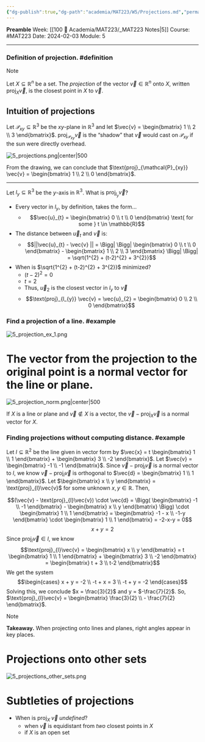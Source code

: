 ```yaml
---
{"dg-publish":true,"dg-path":"academia/MAT223/W5/Projections.md","permalink":"/academia/mat-223/w5/projections/","created":"2024-02-03T20:10:27.623-05:00","updated":"2024-02-28T16:12:31.196-05:00"}
---
```


**Preamble**
Week: [[100 📒 Academia/MAT223/_MAT223 Notes\|5]]
Course: #MAT223
Date: 2024-02-03
Module: 5

---

### Definition of projection. #definition 

> [!note]
> Let $X \subseteq  \mathbb{R}^{n}$ be a set. The *projection* of the vector $\vec{v} \in \mathbb{R}^{n}$ onto $X$, written $\text{proj}_{X}\vec{v}$, is the closest point in $X$ to $\vec{v}$.

## Intuition of projections

Let $\mathcal{P}_{xy} \subseteq \mathbb{R}^{3}$ be the $xy$-plane in $\mathbb{R}^{3}$ and let $\vec{v} = \begin{bmatrix} 1 \\ 2 \\ 3 \end{bmatrix}$.
$\text{proj}_{\mathcal{P}_{xy}} \vec{v}$ is the “shadow” that $\vec{v}$ would cast on $\mathcal{P}_{xy}$ if the sun were directly overhead.

![5_projections.png|center|500](/img/user/Files/MAT223/5_projections.png)

From the drawing, we can conclude that $\text{proj}_{\mathcal{P}_{xy}} \vec{v} = \begin{bmatrix} 1 \\ 2 \\ 0 \end{bmatrix}$.

---

Let $l_{y} \subseteq \mathbb{R}^{3}$ be the $y$-axis in $\mathbb{R}^{3}$. What is $\text{proj}_{l_{y}} \vec{v}$?

- Every vector in $l_{y}$, by definition, takes the form…
	- $$\vec{u}_{t} = \begin{bmatrix} 0 \\ t \\ 0 \end{bmatrix} \text{ for some } t \in \mathbb{R}$$
- The distance between $\vec{u}_{t}$ and $\vec{v}$ is:
	- $$||\vec{u}_{t} - \vec{v} || = \Bigg| \Bigg| \begin{bmatrix} 0 \\ t \\ 0 \end{bmatrix} - \begin{bmatrix} 1 \\ 2 \\ 3 \end{bmatrix} \Bigg| \Bigg| = \sqrt{1^{2} + (t-2)^{2} + 3^{2}}$$
- When is $\sqrt{1^{2} + (t-2)^{2} + 3^{2}}$ minimized?
	- $(t-2)^{2} = 0$
	- $t = 2$
	- Thus, $\vec{u}_{2}$ is the closest vector in $l_{y}$ to $\vec{v}$
	- $$\text{proj}_{l_{y}} \vec{v} = \vec{u}_{2} = \begin{bmatrix} 0 \\ 2 \\ 0 \end{bmatrix}$$

### Find a projection of a line. #example 

![5_projection_ex_1.png](/img/user/Files/MAT223/5_projection_ex_1.png)

# The vector from the projection to the original point is a normal vector for the line or plane.

![5_projection_norm.png|center|500](/img/user/Files/MAT223/5_projection_norm.png)

If $X$ is a line or plane and $\vec{v} \notin X$ is a vector, the $\vec{v} - \text{proj}_{X} \vec{v}$ is a normal vector for $X$.

### Finding projections without computing distance. #example 

Let $l \subseteq \mathbb{R}^{2}$ be the line given in vector form by $\vec{x} = t \begin{bmatrix} 1 \\ 1 \end{bmatrix} + \begin{bmatrix} 3 \\ -2 \end{bmatrix}$.
Let $\vec{v} = \begin{bmatrix} -1 \\ -1 \end{bmatrix}$.
Since $\vec{v} - \text{proj}_{l} \vec{v}$ is a normal vector to $l$, we know $\vec{v} - \text{proj}_{l}\vec{v}$ is orthogonal to $\vec{d} = \begin{bmatrix} 1 \\ 1 \end{bmatrix}$.
Let $\begin{bmatrix} x \\ y \end{bmatrix} = \text{proj}_{l}\vec{v}$ for some unknown $x, y \in \mathbb{R}$. Then,

$$(\vec{v} - \text{proj}_{l}\vec{v}) \cdot \vec{d} = \Bigg( \begin{bmatrix} -1 \\ -1 \end{bmatrix} - \begin{bmatrix} x \\ y \end{bmatrix} \Bigg) \cdot \begin{bmatrix} 1 \\ 1 \end{bmatrix} = \begin{bmatrix} -1 - x \\ -1-y \end{bmatrix} \cdot \begin{bmatrix} 1 \\ 1 \end{bmatrix} = -2-x-y = 0$$
$$x + y = 2$$
Since $\text{proj}_{l}\vec{v} \in l$, we know
$$\text{proj}_{l}\vec{v} = \begin{bmatrix} x \\ y \end{bmatrix} = t \begin{bmatrix} 1 \\ 1 \end{bmatrix} + \begin{bmatrix} 3 \\ -2 \end{bmatrix} = \begin{bmatrix} t + 3 \\ t-2 \end{bmatrix}$$
We get the system
$$\begin{cases} x + y = -2 \\ -t + x = 3 \\ -t + y = -2
\end{cases}$$
Solving this, we conclude $x = \frac{3}{2}$ and y = $-\frac{7}{2}$. So, $\text{proj}_{l}\vec{v} = \begin{bmatrix} \frac{3}{2} \\ - \frac{7}{2} \end{bmatrix}$.

> [!note]
> **Takeaway.** When projecting onto lines and planes, right angles appear in key places.

# Projections onto other sets

![5_projections_other_sets.png](/img/user/Files/MAT223/5_projections_other_sets.png)

# Subtleties of projections

- When is $\text{proj}_{X}\;\vec{v}$ *undefined*?
	- when $\vec{v}$ is equidistant from *two* closest points in $X$
	- if $X$ is an open set